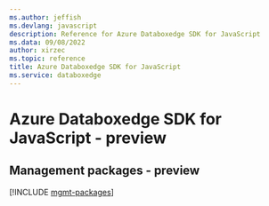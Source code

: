 ```yaml
---
ms.author: jeffish
ms.devlang: javascript
description: Reference for Azure Databoxedge SDK for JavaScript
ms.data: 09/08/2022
author: xirzec
ms.topic: reference
title: Azure Databoxedge SDK for JavaScript
ms.service: databoxedge
---
```

# Azure Databoxedge SDK for JavaScript - preview

## Management packages - preview
[!INCLUDE [mgmt-packages](databoxedge-mgmt-index.md)]
